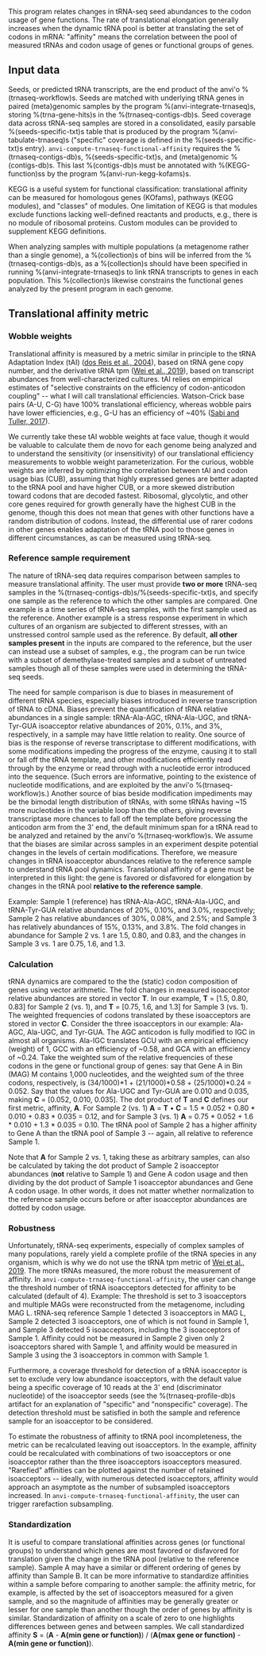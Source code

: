 This program relates changes in tRNA-seq seed abundances to the codon usage of gene functions. The rate of translational elongation generally increases when the dynamic tRNA pool is better at translating the set of codons in mRNA: "affinity" means the correlation between the pool of measured tRNAs and codon usage of genes or functional groups of genes.

## Input data

Seeds, or predicted tRNA transcripts, are the end product of the anvi'o %(trnaseq-workflow)s. Seeds are matched with underlying tRNA genes in paired (meta)genomic samples by the program %(anvi-integrate-trnaseq)s, storing %(trna-gene-hits)s in the %(trnaseq-contigs-db)s. Seed coverage data across tRNA-seq samples are stored in a consolidated, easily parsable %(seeds-specific-txt)s table that is produced by the program %(anvi-tabulate-trnaseq)s ("specific" coverage is defined in the %(seeds-specific-txt)s entry). `anvi-compute-trnaseq-functional-affinity` requires the %(trnaseq-contigs-db)s, %(seeds-specific-txt)s, and (meta)genomic %(contigs-db)s. This last %(contigs-db)s must be annotated with %(KEGG-function)ss by the program %(anvi-run-kegg-kofams)s.

KEGG is a useful system for functional classification: translational affinity can be measured for homologous genes (KOfams), pathways (KEGG modules), and "classes" of modules. One limitation of KEGG is that modules exclude functions lacking well-defined reactants and products, e.g., there is no module of ribosomal proteins. Custom modules can be provided to supplement KEGG definitions.

When analyzing samples with multiple populations (a metagenome rather than a single genome), a %(collection)s of bins will be inferred from the %(trnaseq-contigs-db)s, as a %(collection)s should have been specified in running %(anvi-integrate-trnaseq)s to link tRNA transcripts to genes in each population. This %(collection)s likewise constrains the functional genes analyzed by the present program in each genome.

## Translational affinity metric

### Wobble weights

Translational affinity is measured by a metric similar in principle to the tRNA Adaptation Index (tAI) ([dos Reis et al., 2004](https://doi.org/10.1093/nar/gkh834)), based on tRNA gene copy number, and the derivative tRNA tpm ([Wei et al., 2019](https://doi.org/10.1038/s41598-019-39369-x)), based on transcript abundances from well-characterized cultures. tAI relies on empirical estimates of "selective constraints on the efficiency of codon-anticodon coupling" -- what I will call translational efficiencies. Watson-Crick base pairs (A-U, C-G) have 100% translational efficiency, whereas wobble pairs have lower efficiencies, e.g., G-U has an efficiency of ~40% ([Sabi and Tuller, 2017](https://doi.org/10.1093/dnares/dsu017)).

We currently take these tAI wobble weights at face value, though it would be valuable to calculate them de novo for each genome being analyzed and to understand the sensitivity (or insensitivity) of our translational efficiency measurements to wobble weight parameterization. For the curious, wobble weights are inferred by optimizing the correlation between tAI and codon usage bias (CUB), assuming that highly expressed genes are better adapted to the tRNA pool and have higher CUB, or a more skewed distribution toward codons that are decoded fastest. Ribosomal, glycolytic, and other core genes required for growth generally have the highest CUB in the genome, though this does not mean that genes with other functions have a random distribution of codons. Instead, the differential use of rarer codons in other genes enables adaptation of the tRNA pool to those genes in different circumstances, as can be measured using tRNA-seq.

### Reference sample requirement

The nature of tRNA-seq data requires comparison between samples to measure translational affinity. The user must provide **two or more** tRNA-seq samples in the %(trnaseq-contigs-db)s/%(seeds-specific-txt)s, and specify one sample as the reference to which the other samples are compared. One example is a time series of tRNA-seq samples, with the first sample used as the reference. Another example is a stress response experiment in which cultures of an organism are subjected to different stresses, with an unstressed control sample used as the reference. By default, **all other samples present** in the inputs are compared to the reference, but the user can instead use a subset of samples, e.g., the program can be run twice with a subset of demethylase-treated samples and a subset of untreated samples though all of these samples were used in determining the tRNA-seq seeds.

The need for sample comparison is due to biases in measurement of different tRNA species, especially biases introduced in reverse transcription of tRNA to cDNA. Biases prevent the quantification of tRNA relative abundances in a single sample: tRNA-Ala-AGC, tRNA-Ala-UGC, and tRNA-Tyr-GUA isoacceptor relative abundances of 20%, 0.1%, and 3%, respectively, in a sample may have little relation to reality. One source of bias is the response of reverse transcriptase to different modifications, with some modifications impeding the progress of the enzyme, causing it to stall or fall off the tRNA template, and other modifications efficiently read through by the enzyme or read through with a nucleotide error introduced into the sequence. (Such errors are informative, pointing to the existence of nucleotide modifications, and are exploited by the anvi'o %(trnaseq-workflow)s.) Another source of bias beside modification impediments may be the bimodal length distribution of tRNAs, with some tRNAs having ~15 more nucleotides in the variable loop than the others, giving reverse transcriptase more chances to fall off the template before processing the anticodon arm from the 3' end, the default minimum span for a tRNA read to be analyzed and retained by the anvi'o %(trnaseq-workflow)s. We assume that the biases are similar across samples in an experiment despite potential changes in the levels of certain modifications. Therefore, we measure changes in tRNA isoacceptor abundances relative to the reference sample to understand tRNA pool dynamics. Translational affinity of a gene must be interpreted in this light: the gene is favored or disfavored for elongation by changes in the tRNA pool **relative to the reference sample**.

Example: Sample 1 (reference) has tRNA-Ala-AGC, tRNA-Ala-UGC, and tRNA-Tyr-GUA relative abundances of 20%, 0.10%, and 3.0%, respectively; Sample 2 has relative abundances of 30%, 0.08%, and 2.5%; and Sample 3 has relatively abundances of 15%, 0.13%, and 3.8%. The fold changes in abundance for Sample 2 vs. 1 are 1.5, 0.80, and 0.83, and the changes in Sample 3 vs. 1 are 0.75, 1.6, and 1.3.

### Calculation

tRNA dynamics are compared to the the (static) codon composition of genes using vector arithmetic. The fold changes in measured isoacceptor relative abundances are stored in vector **T**. In our example, **T** = [1.5, 0.80, 0.83] for Sample 2 (vs. 1), and **T** = [0.75, 1.6, and 1.3] for Sample 3 (vs. 1). The weighted frequencies of codons translated by these isoacceptors are stored in vector **C**. Consider the three isoacceptors in our example: Ala-AGC, Ala-UGC, and Tyr-GUA. The AGC anticodon is fully modified to IGC in almost all organisms. Ala-IGC translates GCU with an empirical efficiency (weight) of 1, GCC with an efficiency of ~0.58, and GCA with an efficiency of ~0.24. Take the weighted sum of the relative frequencies of these codons in the gene or functional group of genes: say that Gene A in Bin (MAG) M contains 1,000 nucleotides, and the weighted sum of the three codons, respectively, is (34/1000)*1 + (21/1000)*0.58 + (25/1000)*0.24 = 0.052. Say that the values for Ala-UGC and Tyr-GUA are 0.010 and 0.035, making **C** = [0.052, 0.010, 0.035]. The dot product of **T** and **C** defines our first metric, affinity, **A**. For Sample 2 (vs. 1) **A** = **T** • **C** = 1.5 * 0.052 + 0.80 * 0.010 + 0.83 * 0.035 = 0.12, and for Sample 3 (vs. 1) **A** = 0.75 * 0.052 + 1.6 * 0.010 + 1.3 * 0.035 = 0.10. The tRNA pool of Sample 2 has a higher affinity to Gene A than the tRNA pool of Sample 3 -- again, all relative to reference Sample 1.

Note that **A** for Sample 2 vs. 1, taking these as arbitrary samples, can also be calculated by taking the dot product of Sample 2 isoacceptor abundances (**not** relative to Sample 1) and Gene A codon usage and then dividing by the dot product of Sample 1 isoacceptor abundances and Gene A codon usage. In other words, it does not matter whether normalization to the reference sample occurs before or after isoacceptor abundances are dotted by codon usage.

### Robustness

Unfortunately, tRNA-seq experiments, especially of complex samples of many populations, rarely yield a complete profile of the tRNA species in any organism, which is why we do not use the tRNA tpm metric of [Wei et al., 2019](https://doi.org/10.1038/s41598-019-39369-x). The more tRNAs measured, the more robust the measurement of affinity. In `anvi-compute-trnaseq-functional-affinity`, the user can change the threshold number of tRNA isoacceptors detected for affinity to be calculated (default of 4). Example: The threshold is set to 3 isoacceptors and multiple MAGs were reconstructed from the metagenome, including MAG L. tRNA-seq reference Sample 1 detected 3 isoacceptors in MAG L, Sample 2 detected 3 isoacceptors, one of which is not found in Sample 1, and Sample 3 detected 5 isoacceptors, including the 3 isoacceptors of Sample 1. Affinity could not be measured in Sample 2 given only 2 isoacceptors shared with Sample 1, and affinity would be measured in Sample 3 using the 3 isoacceptors in common with Sample 1.

Furthermore, a coverage threshold for detection of a tRNA isoacceptor is set to exclude very low abundance isoacceptors, with the default value being a specific coverage of 10 reads at the 3' end (discriminator nucleotide) of the isoacceptor seeds (see the %(trnaseq-profile-db)s artifact for an explanation of "specific" and "nonspecific" coverage). The detection threshold must be satisfied in both the sample and reference sample for an isoacceptor to be considered.

To estimate the robustness of affinity to tRNA pool incompleteness, the metric can be recalculated leaving out isoacceptors. In the example, affinity could be recalculated with combinations of two isoacceptors or one isoacceptor rather than the three isoacceptors isoacceptors measured. "Rarefied" affinities can be plotted against the number of retained isoacceptors -- ideally, with numerous detected isoacceptors, affinity would approach an asymptote as the number of subsampled isoacceptors increased. In `anvi-compute-trnaseq-functional-affinity`, the user can trigger rarefaction subsampling.

### Standardization

It is useful to compare translational affinities across genes (or functional groups) to understand which genes are most favored or disfavored for translation given the change in the tRNA pool (relative to the reference sample). Sample A may have a similar or different ordering of genes by affinity than Sample B. It can be more informative to standardize affinities within a sample before comparing to another sample: the affinity metric, for example, is affected by the set of isoacceptors measured for a given sample, and so the magnitude of affinities may be generally greater or lesser for one sample than another though the order of genes by affinity is similar. Standardization of affinity on a scale of zero to one highlights differences between genes and between samples. We call standardized affinity **S** = (**A** - **A(min gene or function)**) / (**A(max gene or function)** - **A(min gene or function)**).

